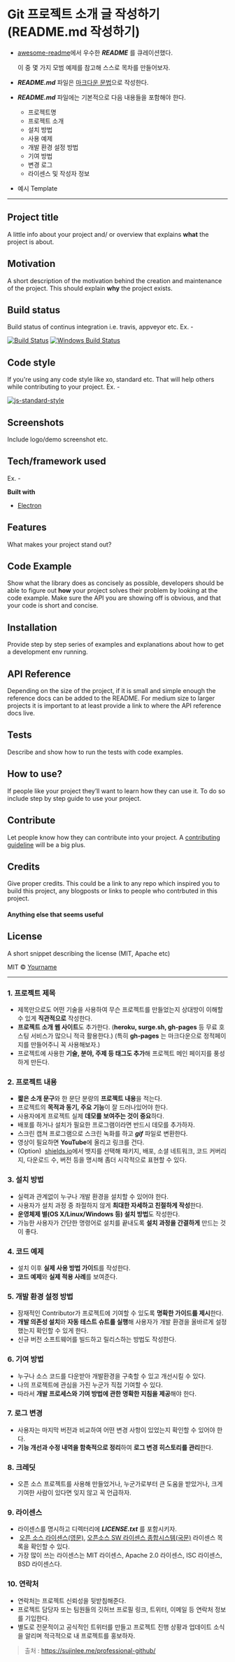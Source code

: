 # Git 프로젝트 소개 글 작성하기 (README.md 작성하기)

* [awesome-readme](https://github.com/matiassingers/awesome-readme)에서 우수한 ***README*** 를 큐레이션했다. 

  이 중 몇 가지 모범 예제를 참고해 스스로 목차를 만들어보자.

* ***README.md*** 파일은 [마크다운 문법](https://github.com/adam-p/markdown-here/wiki/Markdown-Cheatsheet#lines)으로 작성한다.

* ***README.md*** 파일에는 기본적으로 다음 내용들을 포함해야 한다.

  * 프로젝트명
  * 프로젝트 소개
  * 설치 방법
  * 사용 예제
  * 개발 환경 설정 방법
  * 기여 방법
  * 변경 로그
  * 라이센스 및 작성자 정보

* 예시 Template

------

## Project title
A little info about your project and/ or overview that explains **what** the project is about.

## Motivation
A short description of the motivation behind the creation and maintenance of the project. This should explain **why** the project exists.

## Build status
Build status of continus integration i.e. travis, appveyor etc. Ex. - 

[![Build Status](https://travis-ci.org/akashnimare/foco.svg?branch=master)](https://travis-ci.org/akashnimare/foco)
[![Windows Build Status](https://ci.appveyor.com/api/projects/status/github/akashnimare/foco?branch=master&svg=true)](https://ci.appveyor.com/project/akashnimare/foco/branch/master)

## Code style
If you're using any code style like xo, standard etc. That will help others while contributing to your project. Ex. -

[![js-standard-style](https://img.shields.io/badge/code%20style-standard-brightgreen.svg?style=flat)](https://github.com/feross/standard)

## Screenshots
Include logo/demo screenshot etc.

## Tech/framework used
Ex. -

<b>Built with</b>
- [Electron](https://electron.atom.io)

## Features
What makes your project stand out?

## Code Example
Show what the library does as concisely as possible, developers should be able to figure out **how** your project solves their problem by looking at the code example. Make sure the API you are showing off is obvious, and that your code is short and concise.

## Installation
Provide step by step series of examples and explanations about how to get a development env running.

## API Reference

Depending on the size of the project, if it is small and simple enough the reference docs can be added to the README. For medium size to larger projects it is important to at least provide a link to where the API reference docs live.

## Tests
Describe and show how to run the tests with code examples.

## How to use?
If people like your project they’ll want to learn how they can use it. To do so include step by step guide to use your project.

## Contribute

Let people know how they can contribute into your project. A [contributing guideline](https://github.com/zulip/zulip-electron/blob/master/CONTRIBUTING.md) will be a big plus.

## Credits
Give proper credits. This could be a link to any repo which inspired you to build this project, any blogposts or links to people who contrbuted in this project. 

#### Anything else that seems useful

## License
A short snippet describing the license (MIT, Apache etc)

MIT © [Yourname]()

------



### 1. 프로젝트 제목

* 제목만으로도 어떤 기술을 사용하여 무슨 프로젝트를 만들었는지 상대방이 이해할 수 있게 **직관적으로** 작성한다.
* **프로젝트 소개 웹 사이트**도 추가한다.
  (**heroku, surge.sh, gh-pages** 등 무료 호스팅 서비스가 많으니 적극 활용한다.)
  (특히 **gh-pages** 는 마크다운으로 정적페이지를 만들어주니 꼭 사용해보자.)
* 프로젝트에 사용한 **기술, 분야, 주제 등 태그도 추가**해 프로젝트 메인 페이지를 풍성하게 만든다.



### 2. 프로젝트 내용

* **짧은 소개 문구**와 한 문단 분량의 **프로젝트 내용**을 적는다.
* 프로젝트의 **목적과 동기, 주요 기능**이 잘 드러나있어야 한다.
* 사용자에게 프로젝트 실제 **데모를 보여주는 것이 중요**하다.
* 배포를 하거나 설치가 필요한 프로그램이라면 반드시 데모를 추가하자.
* 스크린 캡쳐 프로그램으로 스크린 녹화를 하고 ***gif*** 파일로 변환한다.
* 영상이 필요하면 **YouTube**에 올리고 링크를 건다.
* (Option)  [shields.io](https://shields.io/)에서 뱃지를 선택해 패키지, 배포, 소셜 네트워크, 코드 커버리지, 다운로드 수, 버전 등을 명시해 좀더 시각적으로 표현할 수 있다.



### 3. 설치 방법

* 실력과 관계없이 누구나 개발 환경을 설치할 수 있어야 한다.
* 사용자가 설치 과정 중 좌절하지 않게 **최대한 자세하고 친절하게 작성**한다.
* **운영체제 별(OS X/Linux/Windows 등) 설치 방법**도 작성한다.
* 가능한 사용자가 간단한 명령어로 설치를 끝내도록 **설치 과정을 간결하게** 만드는 것이 좋다.



### 4. 코드 예제

* 설치 이후 **실제 사용 방법 가이드**를 작성한다.
* **코드 예제**와 **실제 적용 사례**를 보여준다.



### 5. 개발 환경 설정 방법

* 잠재적인 Contributor가 프로젝트에 기여할 수 있도록 **명확한 가이드를 제시**한다.
* **개발 의존성 설치**와 **자동 테스트 슈트를 실행**해 사용자가 개발 환경을 올바르게 설정했는지 확인할 수 있게 한다.
* 신규 버전 소프트웨어를 빌드하고 릴리스하는 방법도 작성한다.



### 6. 기여 방법

* 누구나 소스 코드를 다운받아 개발환경을 구축할 수 있고 개선시킬 수 있다.
* 나의 프로젝트에 관심을 가진 누군가 직접 기여할 수 있다.
* 따라서 **개발 프로세스와 기여 방법에 관한 명확한 지침을 제공**해야 한다.



### 7. 로그 변경

* 사용자는 마지막 버전과 비교하여 어떤 변경 사항이 있었는지 확인할 수 있어야 한다.
* **기능 개선과 수정 내역을 함축적으로 정리**하여 **로그 변경 히스토리를 관리**한다.



### 8. 크레딧

* 오픈 소스 프로젝트를 사용해 만들었거나, 누군가로부터 큰 도움을 받았거나, 크게 기여한 사람이 있다면 잊지 않고 꼭 언급하자.



### 9. 라이센스

* 라이센스를 명시하고 디렉터리에 ***LICENSE.txt*** 를 포함시키자.
*  [오픈 소스 라이센스(영문)](http://choosealicense.com/), [오픈소스 SW 라이센스 종합시스템(국문)](https://olis.or.kr/license/licenseGuide.do) 라이센스 목록을 확인할 수 있다.
* 가장 많이 쓰는 라이센스는 MIT 라이센스, Apache 2.0 라이센스, ISC 라이센스, BSD 라이센스다.



### 10. 연락처

* 연락처는 프로젝트 신뢰성을 뒷받침해준다.
* 프로젝트 담당자 또는 팀원들의 깃허브 프로필 링크, 트위터, 이메일 등 연락처 정보를 기입한다.
* 별도로 전문적이고 공식적인 트위터를 만들고 프로젝트 진행 상황과 업데이트 소식을 알리며 적극적으로 내 프로젝트를 홍보하자.





> 출처 : https://sujinlee.me/professional-github/